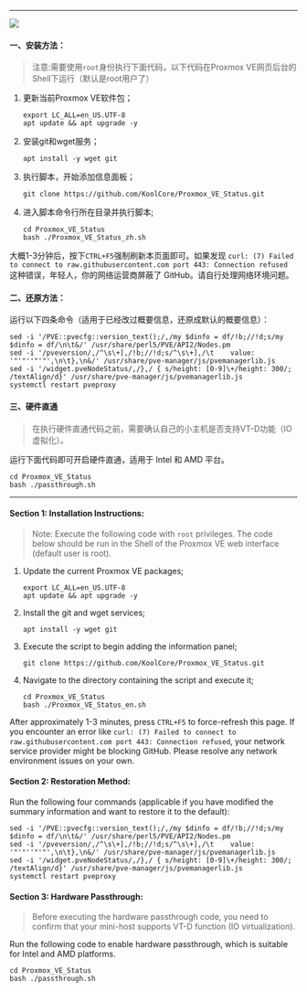 <hr>


![](https://github.com/KoolCore/Proxmox_VE_Status/blob/main/Proxmox_VE_Status.png)




#### 一、安装方法：

> 注意:需要使用`root`身份执行下面代码，以下代码在Proxmox VE网页后台的Shell下运行（默认是root用户了）

1. 更新当前Proxmox VE软件包；

   ```shell
   export LC_ALL=en_US.UTF-8
   apt update && apt upgrade -y
   ```

   

2. 安装git和wget服务；

   ```shell
   apt install -y wget git
   ```

3. 执行脚本，开始添加信息面板；

   ```shell
   git clone https://github.com/KoolCore/Proxmox_VE_Status.git
   ```

4. 进入脚本命令行所在目录并执行脚本;

   ```shell
   cd Proxmox_VE_Status
   bash ./Proxmox_VE_Status_zh.sh
   ```

大概1-3分钟后，按下`CTRL+F5`强制刷新本页面即可。如果发现 `curl: (7) Failed to connect to raw.githubusercontent.com port 443: Connection refused` 这种错误，年轻人，你的网络运营商屏蔽了 GitHub。请自行处理网络环境问题。

#### 二、还原方法：

运行以下四条命令（适用于已经改过概要信息，还原成默认的概要信息）：
```shell
sed -i '/PVE::pvecfg::version_text();/,/my $dinfo = df/!b;//!d;s/my $dinfo = df/\n\t&/' /usr/share/perl5/PVE/API2/Nodes.pm
sed -i '/pveversion/,/^\s\+],/!b;//!d;s/^\s\+],/\t    value: '"'"''"'"',\n\t},\n&/' /usr/share/pve-manager/js/pvemanagerlib.js
sed -i '/widget.pveNodeStatus/,/},/ { s/height: [0-9]\+/height: 300/; /textAlign/d}' /usr/share/pve-manager/js/pvemanagerlib.js
systemctl restart pveproxy
```



#### 三、硬件直通

> 在执行硬件直通代码之前，需要确认自己的小主机是否支持VT-D功能（IO虚拟化）。

运行下面代码即可开启硬件直通，适用于 Intel 和 AMD 平台。

```shell
cd Proxmox_VE_Status
bash ./passthrough.sh
```



<hr>

#### Section 1: Installation Instructions:

> Note: Execute the following code with `root` privileges. The code below should be run in the Shell of the Proxmox VE web interface (default user is root).

1. Update the current Proxmox VE packages;

   ```shell
   export LC_ALL=en_US.UTF-8
   apt update && apt upgrade -y

2. Install the git and wget services;

   ```shell
   apt install -y wget git
   ```

3. Execute the script to begin adding the information panel;

   ```shell
   git clone https://github.com/KoolCore/Proxmox_VE_Status.git
   ```

4. Navigate to the directory containing the script and execute it;

   ```shell
   cd Proxmox_VE_Status
   bash ./Proxmox_VE_Status_en.sh
   ```

After approximately 1-3 minutes, press `CTRL+F5` to force-refresh this page. If you encounter an error like `curl: (7) Failed to connect to raw.githubusercontent.com port 443: Connection refused`, your network service provider might be blocking GitHub. Please resolve any network environment issues on your own.



#### Section 2: Restoration Method:

Run the following four commands (applicable if you have modified the summary information and want to restore it to the default):

```shell
sed -i '/PVE::pvecfg::version_text();/,/my $dinfo = df/!b;//!d;s/my $dinfo = df/\n\t&/' /usr/share/perl5/PVE/API2/Nodes.pm
sed -i '/pveversion/,/^\s\+],/!b;//!d;s/^\s\+],/\t    value: '"'"''"'"',\n\t},\n&/' /usr/share/pve-manager/js/pvemanagerlib.js
sed -i '/widget.pveNodeStatus/,/},/ { s/height: [0-9]\+/height: 300/; /textAlign/d}' /usr/share/pve-manager/js/pvemanagerlib.js
systemctl restart pveproxy
```



#### Section 3: Hardware Passthrough:

> Before executing the hardware passthrough code, you need to confirm that your mini-host supports VT-D function (IO virtualization).

Run the following code to enable hardware passthrough, which is suitable for Intel and AMD platforms.

```shell
cd Proxmox_VE_Status
bash ./passthrough.sh
```

